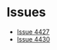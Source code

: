# Issues

-   [Issue 4427](https://github.com/andresousadotpt/terragrunt-issues/tree/issue-4427)
-   [Issue 4430](https://github.com/andresousadotpt/terragrunt-issues/tree/issue-4430)
